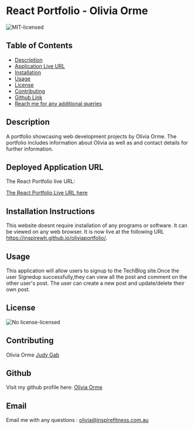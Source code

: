 # React Portfolio - Olivia Orme
![MIT-licensed](https://img.shields.io/badge/license-MIT-red)

## Table of Contents
* [Description](#description)
* [Application Live URL](#Deployed-Application-URL)
* [Installation](#installation-instructions)
* [Usage](#usage)
* [License](#license)
* [Contributing](#contributing)
* [Github Link](#github)
* [Reach me for any additional queries](#email)

## Description
A portfolio showcasing web development projects by Olivia Orme. The portfolio includes information about Olivia as well as and contact details for further information.

## Deployed Application URL
The React Portfolio live URL:

[The React Portfolio Live URL here](https://inspirewh.github.io/oliviaportfolio/)

## Installation Instructions
This website doesnt require installation of any programs or software. It can be viewed on any web browser. It is now live at the following URL https://inspirewh.github.io/oliviaportfolio/.

## Usage
 This application will allow users to signup to the TechBlog site.Once the user Signedup successfully,they can view all the post and comment on the other user's post.
 The user can create a new post and update/delete their own post.

## License
 ![No license-licensed](https://img.shields.io/badge/license-No%20license-green)

## Contributing
Olivia Orme
[Judy Gab](https://github.com/judygab)


## Github
Visit my github profile here: [Olivia Orme](https://github.com/inspirewh)

## Email
Email me with any questions : olivia@inspirefitness.com.au
